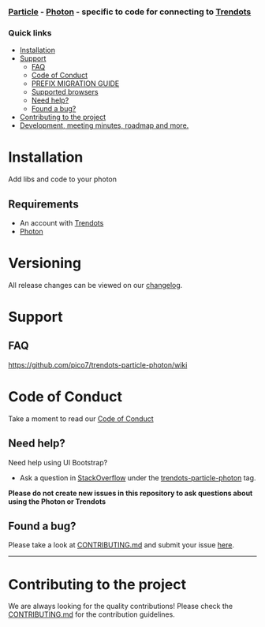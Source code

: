 ### [Particle](https://www.particle.io) - [Photon](https://www.particle.io/products/hardware/photon-wifi-dev-kit) - specific to code for connecting to [Trendots](https://www.trendots.com)

### Quick links
- [Installation](#installation)
- [Support](#support)
    - [FAQ](#faq)
    - [Code of Conduct](#code-of-conduct)
    - [PREFIX MIGRATION GUIDE](#prefix-migration-guide)
    - [Supported browsers](#supported-browsers)
    - [Need help?](#need-help)
    - [Found a bug?](#found-a-bug)
- [Contributing to the project](#contributing-to-the-project)
- [Development, meeting minutes, roadmap and more.](#development-meeting-minutes-roadmap-and-more)

# Installation

Add libs and code to your photon

## Requirements
* An account with [Trendots](https://www.trendots.com)
* [Photon](https://www.particle.io/products/hardware/photon-wifi-dev-kit)

# Versioning

All release changes can be viewed on our [changelog](CHANGELOG.md).

# Support

## FAQ

https://github.com/pico7/trendots-particle-photon/wiki

# Code of Conduct

Take a moment to read our [Code of Conduct](CODE_OF_CONDUCT.md)

## Need help?
Need help using UI Bootstrap?

* Ask a question in [StackOverflow](http://stackoverflow.com/) under the [trendots-particle-photon](http://stackoverflow.com/questions/tagged/trendots-particle-photon) tag.

**Please do not create new issues in this repository to ask questions about using the Photon or Trendots**

## Found a bug?
Please take a look at [CONTRIBUTING.md](CONTRIBUTING.md#you-think-youve-found-a-bug) and submit your issue [here](https://github.com/pico7/trendots-particle-photon/issues/new).


----


# Contributing to the project

We are always looking for the quality contributions! Please check the [CONTRIBUTING.md](CONTRIBUTING.md) for the contribution guidelines.

